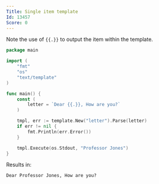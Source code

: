 ```yaml
---
Title: Single item template
Id: 13457
Score: 0
---
```

Note the use of `{{.}}` to output the item within the template.

```go
package main

import (
    "fmt"
    "os"
    "text/template"
)

func main() {
    const (
        letter = `Dear {{.}}, How are you?`
    )

    tmpl, err := template.New("letter").Parse(letter)
    if err != nil {
        fmt.Println(err.Error())
    }

    tmpl.Execute(os.Stdout, "Professor Jones")
}
```

Results in:

```text
Dear Professor Jones, How are you?
```
